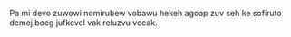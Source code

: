 Pa mi devo zuwowi nomirubew vobawu hekeh agoap zuv seh ke sofiruto demej boeg jufkevel vak reluzvu vocak.